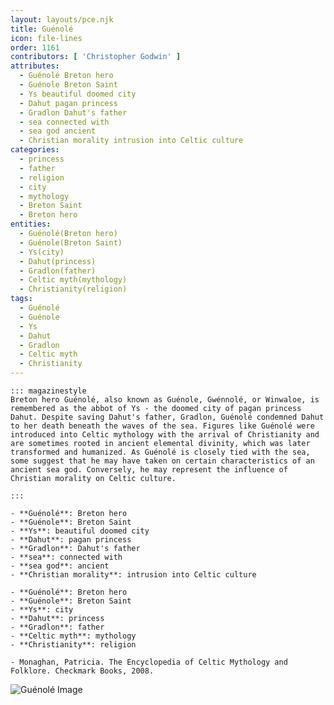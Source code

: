 ```yaml
---
layout: layouts/pce.njk
title: Guénolé
icon: file-lines
order: 1161
contributors: [ 'Christopher Godwin' ]
attributes:
  - Guénolé Breton hero
  - Guénole Breton Saint
  - Ys beautiful doomed city
  - Dahut pagan princess
  - Gradlon Dahut's father
  - sea connected with
  - sea god ancient
  - Christian morality intrusion into Celtic culture
categories:
  - princess
  - father
  - religion
  - city
  - mythology
  - Breton Saint
  - Breton hero
entities:
  - Guénolé(Breton hero)
  - Guénole(Breton Saint)
  - Ys(city)
  - Dahut(princess)
  - Gradlon(father)
  - Celtic myth(mythology)
  - Christianity(religion)
tags:
  - Guénolé
  - Guénole
  - Ys
  - Dahut
  - Gradlon
  - Celtic myth
  - Christianity
---
```

``` tab [group1:Info]
::: magazinestyle
Breton hero Guénolé, also known as Guénole, Gwénnolé, or Winwaloe, is remembered as the abbot of Ys - the doomed city of pagan princess Dahut. Despite saving Dahut's father, Gradlon, Guénolé condemned Dahut to her death beneath the waves of the sea. Figures like Guénolé were introduced into Celtic mythology with the arrival of Christianity and are sometimes rooted in ancient elemental divinity, which was later transformed and humanized. As Guénolé is closely tied with the sea, some suggest that he may have taken on certain characteristics of an ancient sea god. Conversely, he may represent the influence of Christian morality on Celtic culture.

:::
```
``` tab [group1:Attributes]
- **Guénolé**: Breton hero
- **Guénole**: Breton Saint
- **Ys**: beautiful doomed city
- **Dahut**: pagan princess
- **Gradlon**: Dahut's father
- **sea**: connected with
- **sea god**: ancient
- **Christian morality**: intrusion into Celtic culture
```
``` tab [group1:Entities]
- **Guénolé**: Breton hero
- **Guénole**: Breton Saint
- **Ys**: city
- **Dahut**: princess
- **Gradlon**: father
- **Celtic myth**: mythology
- **Christianity**: religion
```
``` tab [group1:Sources]
- Monaghan, Patricia. The Encyclopedia of Celtic Mythology and Folklore. Checkmark Books, 2008.
```
![Guénolé Image](https://upload.wikimedia.org/wikipedia/commons/6/62/Saint_Gu%C3%A9nol%C3%A9_%28d%27apr%C3%A8s_le_buste_en_argent_du_reliquaire_de_Locqu%C3%A9nol%C3%A9%29.jpg)

